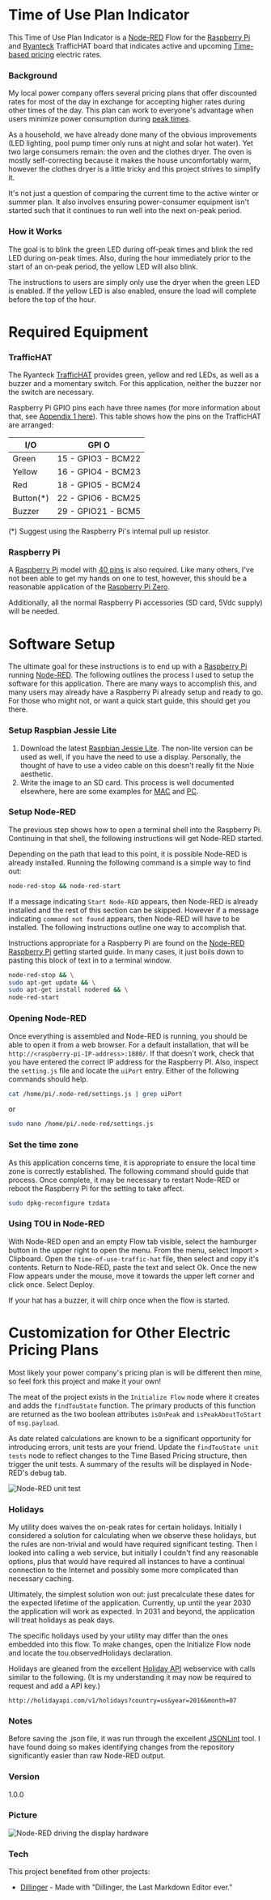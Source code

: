 # Time of Use Plan Indicator

This Time of Use Plan Indicator is a [Node-RED][nodered] Flow for the [Raspberry Pi][raspberrypi] and [Ryanteck][ryanteck] TrafficHAT board that indicates active and upcoming [Time-based pricing][time-based-pricing] electric rates.

### Background

My local power company offers several pricing plans that offer discounted rates for most of the day in exchange for accepting higher rates during other times of the day. This plan can work to everyone's advantage when users minimize power consumption during [peak times][srp-tou]. 

As a household, we have already done many of the obvious improvements (LED lighting, pool pump timer only runs at night and solar hot water). Yet two large consumers remain: the oven and the clothes dryer. The oven is mostly self-correcting because it makes the house uncomfortably warm, however the clothes dryer is a little tricky and this project strives to simplify it. 

It's not just a question of comparing the current time to the active winter or summer plan. It also involves ensuring power-consumer equipment isn't started such that it continues to run well into the next on-peak period.

### How it Works

The goal is to blink the green LED during off-peak times and blink the red LED during on-peak times. Also, during the hour immediately prior to the start of an on-peak period, the yellow LED will also blink.

The instructions to users are simply only use the dryer when the green LED is enabled. If the yellow LED is also enabled, ensure the load will complete before the top of the hour.

# Required Equipment

### TrafficHAT

The Ryanteck [TrafficHAT][ryanteck-traffichat] provides green, yellow and red LEDs, as well as a buzzer and a momentary switch. For this application, neither the buzzer nor the switch are necessary.

Raspberry Pi GPIO pins each have three names (for more information about that, see [Appendix 1 here][raspberrypi-40pin]). This table shows how the pins on the TrafficHAT are arranged:

| I/O       | GPI O               |
|-----------|:-------------------:|
| Green     | 15 - GPIO3  - BCM22 |
| Yellow    | 16 - GPIO4  - BCM23 |
| Red       | 18 - GPIO5  - BCM24 |
| Button(*) | 22 - GPIO6  - BCM25 |
| Buzzer    | 29 - GPIO21 - BCM5  |

(*) Suggest using the Raspberry Pi's internal pull up resistor.

### Raspberry Pi

A [Raspberry Pi][raspberrypi] model with [40 pins][raspberrypi-40pin] is also required. Like many others, I've not been able to get my hands on one to test, however, this should be a reasonable application of the [Raspberry Pi Zero][raspberrypi-zero].

Additionally, all the normal Raspberry Pi accessories (SD card, 5Vdc supply) will be needed. 

# Software Setup

The ultimate goal for these instructions is to end up with a [Raspberry Pi][raspberrypi] running [Node-RED][nodered]. The following outlines the process I used to setup the software for this application. There are many ways to accomplish this, and many users may already have a Raspberry Pi already setup and ready to go. For those who might not, or want a quick start guide, this should get you there.

### Setup Raspbian Jessie Lite

1) Download the latest [Raspbian Jessie Lite][raspbian-jessie-lite]. The non-lite version can be used as well, if you have the need to use a display. Personally, the thought of have to use a video cable on this doesn't really fit the Nixie aesthetic.
2) Write the image to an SD card. This process is well documented elsewhere, here are some examples for [MAC][setup-mac] and [PC][setup-pc].

### Setup Node-RED

The previous step shows how to open a terminal shell into the Raspberry Pi. Continuing in that shell, the following instructions will get Node-RED started.

Depending on the path that lead to this point, it is possible Node-RED is already installed. Running the following command is a simple way to find out:
```sh
node-red-stop && node-red-start
```
If a message indicating `Start Node-RED` appears, then Node-RED is already installed and the rest of this section can be skipped. However if a message indicating `command not found` appears, then Node-RED will have to be installed. The following instructions outline one way to accomplish that.

Instructions appropriate for a Raspberry Pi are found on the [Node-RED Raspberry Pi][nodered-raspberrypi] getting started guide. In many cases, it just boils down to pasting this block of text in to a terminal window.

```sh
node-red-stop && \
sudo apt-get update && \
sudo apt-get install nodered && \
node-red-start
```

### Opening Node-RED

Once everything is assembled and Node-RED is running, you should be able to open it from a web browser. For a default installation, that will be `http://<raspberry-pi-IP-address>:1880/`. If that doesn't work, check that you have entered the correct IP address for the Raspberry PI. Also, inspect the `setting.js` file and locate the `uiPort` entry. Either of the following commands should help.
```sh
cat /home/pi/.node-red/settings.js | grep uiPort
```
or
```sh
sudo nano /home/pi/.node-red/settings.js
```

### Set the time zone

As this application concerns time, it is appropriate to ensure the local time zone is correctly established. The following command should guide that process. Once complete, it may be necessary to restart Node-RED or reboot the Raspberry Pi for the setting to take affect.
```sh
sudo dpkg-reconfigure tzdata
```


### Using TOU in Node-RED

With Node-RED open and an empty Flow tab visible, select the hamburger button in the upper right to open the menu. From the menu, select Import > Clipboard. Open the `time-of-use-traffic-hat` file, then select and copy it's contents. Return to Node-RED, paste the text and select Ok. Once the new Flow appears under the mouse, move it towards the upper left corner and click once. Select Deploy.

If your hat has a buzzer, it will chirp once when the flow is started.

# Customization for Other Electric Pricing Plans

Most likely your power company's pricing plan is will be different then mine, so feel fork this project and make it your own!

The meat of the project exists in the `Initialize Flow` node where it creates and adds the `findTouState` function. The primary products of this function are returned as the two boolean attributes `isOnPeak` and `isPeakAboutToStart` of `msg.payload`.

As date related calculations are known to be a significant opportunity for introducing errors, unit tests are your friend. Update the `findTouState unit tests` node to reflect changes to the Time Based Pricing structure, then trigger the unit tests. A summary of the results will be displayed in Node-RED's debug tab. 

![Node-RED unit test](/images/tou-unit-test-node.png)

### Holidays

My utility does waives the on-peak rates for certain holidays. Initially I considered a solution for calculating when we observe these holidays, but the rules are non-trivial and would have required significant testing. Then I looked into calling a web service, but initially I couldn't find any reasonable options, plus that would have required all instances to have a continual connection to the Internet and possibly some more complicated than necessary caching.

Ultimately, the simplest solution won out: just precalculate these dates for the expected lifetime of the application. Currently, up until the year 2030 the application will work as expected. In 2031 and beyond, the application will treat holidays as peak days.

The specific holidays used by your utility may differ than the ones embedded into this flow. To make changes, open the Initialize Flow node and locate the tou.observedHolidays declaration.

Holidays are gleaned from the excellent [Holiday API][holiday-api] webservice with calls similar to the following. (It is my understanding it may now be required to request and add a API key.) 
```
http://holidayapi.com/v1/holidays?country=us&year=2016&month=07
```

### Notes
Before saving the .json file, it was run through the excellent [JSONLint][jsonlint] tool. I have found doing so makes identifying changes from the repository significantly easier than raw Node-RED output.

### Version
1.0.0

### Picture
![Node-RED driving the display hardware](/images/tou-sample1.jpg)

### Tech
This project benefited from other projects:

* [Dillinger] - Made with "Dillinger, the Last Markdown Editor ever."

[//]: # (http://stackoverflow.com/questions/4823468/store-comments-in-markdown-syntax)

[ryanteck]: <https://ryanteck.uk/>
[ryanteck-traffichat]: <https://ryanteck.uk/hats/1-traffichat-0635648607122.html>
[dillinger]: <http://dillinger.io/>
[dillinger-gh]: <https://github.com/joemccann/dillinger>
[holiday-api]: <https://holidayapi.com/>
[jsonlint]: <http://jsonlint.com/>
[nodered]: <http://nodered.org/>
[nodered-raspberrypi]: <http://nodered.org/docs/hardware/raspberrypi>
[raspberrypi]: <https://www.raspberrypi.org/>
[raspberrypi-40pin]: <https://www.raspberrypi.org/documentation/usage/gpio-plus-and-raspi2/>
[raspberrypi-zero]: <https://www.raspberrypi.org/products/pi-zero/>
[raspbian-jessie-lite]: <https://www.raspberrypi.org/downloads/raspbian/>
[setup-mac]: <https://www.raspberrypi.org/forums/viewtopic.php?t=74176>
[setup-pc]: <http://www.circuitbasics.com/raspberry-pi-basics-setup-without-monitor-keyboard-headless-mode/>
[srp-tou]: <http://www.srpnet.com/prices/home/tou.aspx>
[time-based-pricing]: <https://en.wikipedia.org/wiki/Time-based_pricing>
